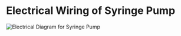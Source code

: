 # Electrical Wiring of Syringe Pump

![Electrical Diagram for Syringe Pump](/Syringe-Pump-Github-Project/syringe-pump-pics/electric-flow-chart.png)
